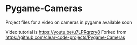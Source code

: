# Pygame-Cameras
Project files for a video on cameras in pygame available soon

Video tutorial is https://youtu.be/u7LPRqrzry8
Forked from https://github.com/clear-code-projects/Pygame-Cameras
